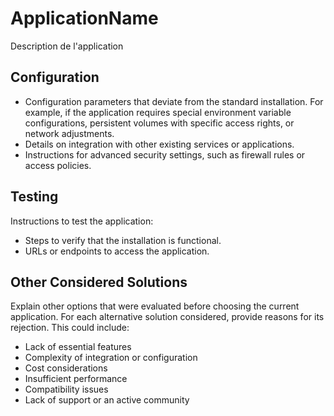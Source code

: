 # ApplicationName

Description de l'application

## Configuration

- Configuration parameters that deviate from the standard installation. For
  example, if the application requires special environment variable
  configurations, persistent volumes with specific access rights, or network
  adjustments.
- Details on integration with other existing services or applications.
- Instructions for advanced security settings, such as firewall rules or access
  policies.

## Testing

Instructions to test the application:

- Steps to verify that the installation is functional.
- URLs or endpoints to access the application.

## Other Considered Solutions

Explain other options that were evaluated before choosing the current
application. For each alternative solution considered, provide reasons for its
rejection. This could include:

- Lack of essential features
- Complexity of integration or configuration
- Cost considerations
- Insufficient performance
- Compatibility issues
- Lack of support or an active community
